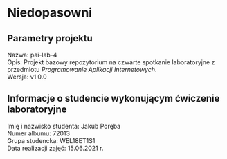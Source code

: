 # Niedopasowni

## Parametry projektu

Nazwa:  pai-lab-4  
Opis:   Projekt bazowy repozytorium na czwarte spotkanie laboratoryjne z przedmiotu *Programowanie Aplikacji Internetowych*.  
Wersja: v1.0.0  

## Informacje o studencie wykonującym ćwiczenie laboratoryjne

Imię i nazwisko studenta:   Jakub Poręba  
Numer albumu:               72013  
Grupa studencka:            WEL18ET1S1  
Data realizacji zajęć:      15.06.2021 r.  

